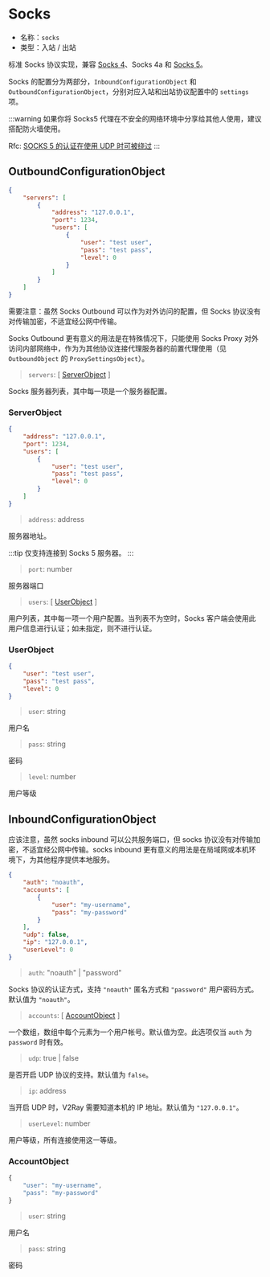 # Socks

* 名称：`socks`
* 类型：入站 / 出站

标准 Socks 协议实现，兼容 [Socks 4](http://ftp.icm.edu.pl/packages/socks/socks4/SOCKS4.protocol)、Socks 4a 和 [Socks 5](http://ftp.icm.edu.pl/packages/socks/socks4/SOCKS4.protocol)。

Socks 的配置分为两部分，`InboundConfigurationObject` 和 `OutboundConfigurationObject`，分别对应入站和出站协议配置中的 `settings` 项。

:::warning
如果你将 Socks5 代理在不安全的网络环境中分享给其他人使用，建议搭配防火墙使用。

Rfc: [SOCKS 5 的认证在使用 UDP 时可被绕过](https://github.com/v2fly/v2fly-github-io/issues/104)
:::

## OutboundConfigurationObject

```json
{
    "servers": [
        {
            "address": "127.0.0.1",
            "port": 1234,
            "users": [
                {
                    "user": "test user",
                    "pass": "test pass",
                    "level": 0
                }
            ]
        }
    ]
}
```

需要注意：虽然 Socks Outbound 可以作为对外访问的配置，但 Socks 协议没有对传输加密，不适宜经公网中传输。

Socks Outbound 更有意义的用法是在特殊情况下，只能使用 Socks Proxy 对外访问内部网络中，作为为其他协议连接代理服务器的前置代理使用（见 `OutboundObject` 的 `ProxySettingsObject`）。

> `servers`: \[ [ServerObject](#serverobject) \]

Socks 服务器列表，其中每一项是一个服务器配置。

### ServerObject

```json
{
    "address": "127.0.0.1",
    "port": 1234,
    "users": [
        {
            "user": "test user",
            "pass": "test pass",
            "level": 0
        }
    ]
}
```

> `address`: address

服务器地址。

:::tip
仅支持连接到 Socks 5 服务器。
:::

> `port`: number

服务器端口

> `users`: \[ [UserObject](#userobject) \]

用户列表，其中每一项一个用户配置。当列表不为空时，Socks 客户端会使用此用户信息进行认证；如未指定，则不进行认证。

### UserObject

```json
{
    "user": "test user",
    "pass": "test pass",
    "level": 0
}
```

> `user`: string

用户名

> `pass`: string

密码

> `level`: number

用户等级

## InboundConfigurationObject

应该注意，虽然 socks inbound 可以公共服务端口，但 socks 协议没有对传输加密，不适宜经公网中传输。socks inbound 更有意义的用法是在局域网或本机环境下，为其他程序提供本地服务。

```json
{
    "auth": "noauth",
    "accounts": [
        {
            "user": "my-username",
            "pass": "my-password"
        }
    ],
    "udp": false,
    "ip": "127.0.0.1",
    "userLevel": 0
}
```

> `auth`: "noauth" | "password"

Socks 协议的认证方式，支持 `"noauth"` 匿名方式和 `"password"` 用户密码方式。默认值为 `"noauth"`。

> `accounts`: \[ [AccountObject](#accountobject) \]

一个数组，数组中每个元素为一个用户帐号。默认值为空。此选项仅当 `auth` 为 `password` 时有效。

> `udp`: true | false

是否开启 UDP 协议的支持。默认值为 `false`。

> `ip`: address

当开启 UDP 时，V2Ray 需要知道本机的 IP 地址。默认值为 `"127.0.0.1"`。

> `userLevel`: number

用户等级，所有连接使用这一等级。

### AccountObject

```javascript
{
    "user": "my-username",
    "pass": "my-password"
}
```

> `user`: string

用户名

> `pass`: string

密码
